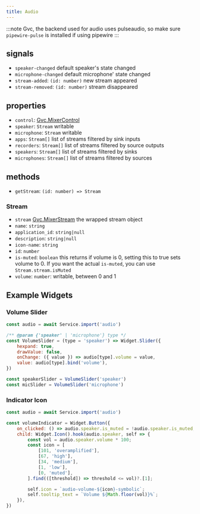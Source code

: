 ```yaml
---
title: Audio
---
```


:::note
Gvc, the backend used for audio uses pulseaudio, so make sure `pipewire-pulse` is installed if using pipewire
:::

## signals

* `speaker-changed` default speaker's state changed
* `microphone-changed` default microphone' state changed
* `stream-added`: `(id: number)` new stream appeared
* `stream-removed`: `(id: number)` stream disappeared

## properties

* `control`: [Gvc.MixerControl](https://gjs-docs.gnome.org/gvc10~1.0/gvc.mixercontrol)
* `speaker`: `Stream` writable
* `microphone`: `Stream` writable
* `apps`: `Stream[]` list of streams filtered by sink inputs
* `recorders`: `Stream[]` list of streams filtered by source outputs
* `speakers`: `Stream[]` list of streams filtered by sinks
* `microphones`: `Stream[]` list of streams filtered by sources

## methods

* `getStream`: `(id: number) => Stream`

### Stream

* `stream` [Gvc.MixerStream](https://gjs-docs.gnome.org/gvc10~1.0/gvc.mixerstream) the wrapped stream object
* `name`: `string`
* `application_id`: `string|null`
* `description`: `string|null`
* `icon-name`: `string`
* `id`: `number`
* `is-muted`: `boolean` this returns if volume is 0, setting this to true sets volume to 0. If you want the actual `is-muted`, you can use `Stream.stream.isMuted`
* `volume`: `number`: writable, between 0 and 1

## Example Widgets

### Volume Slider

```js
const audio = await Service.import('audio')

/** @param {'speaker' | 'microphone'} type */
const VolumeSlider = (type = 'speaker') => Widget.Slider({
    hexpand: true,
    drawValue: false,
    onChange: ({ value }) => audio[type].volume = value,
    value: audio[type].bind('volume'),
})

const speakerSlider = VolumeSlider('speaker')
const micSlider = VolumeSlider('microphone')
```

### Indicator Icon

```js
const audio = await Service.import('audio')

const volumeIndicator = Widget.Button({
    on_clicked: () => audio.speaker.is_muted = !audio.speaker.is_muted,
    child: Widget.Icon().hook(audio.speaker, self => {
        const vol = audio.speaker.volume * 100;
        const icon = [
            [101, 'overamplified'],
            [67, 'high'],
            [34, 'medium'],
            [1, 'low'],
            [0, 'muted'],
        ].find(([threshold]) => threshold <= vol)?.[1];

        self.icon = `audio-volume-${icon}-symbolic`;
        self.tooltip_text = `Volume ${Math.floor(vol)}%`;
    }),
})
```
